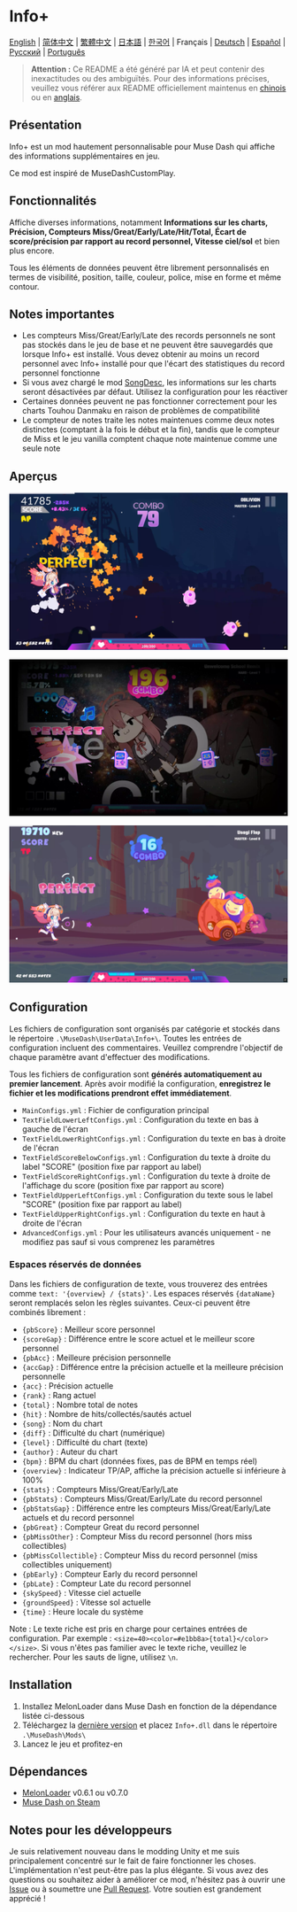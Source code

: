 # Info+

[English](README.md) | [简体中文](README_zh-CN.md) | [繁體中文](README_zh-TW.md) | [日本語](README_ja.md) | [한국어](README_ko.md) | Français | [Deutsch](README_de.md) | [Español](README_es.md) | [Русский](README_ru.md) | [Português](README_pt.md)

> **Attention :** Ce README a été généré par IA et peut contenir des inexactitudes ou des ambiguïtés. Pour des informations précises, veuillez vous référer aux README officiellement maintenus en [chinois](README_zh-CN.md) ou en [anglais](README.md).

## Présentation

Info+ est un mod hautement personnalisable pour Muse Dash qui affiche des informations supplémentaires en jeu.

Ce mod est inspiré de MuseDashCustomPlay.

## Fonctionnalités

Affiche diverses informations, notamment **Informations sur les charts, Précision, Compteurs Miss/Great/Early/Late/Hit/Total, Écart de score/précision par rapport au record personnel, Vitesse ciel/sol** et bien plus encore.

Tous les éléments de données peuvent être librement personnalisés en termes de visibilité, position, taille, couleur, police, mise en forme et même contour.

## Notes importantes

- Les compteurs Miss/Great/Early/Late des records personnels ne sont pas stockés dans le jeu de base et ne peuvent être sauvegardés que lorsque Info+ est installé. Vous devez obtenir au moins un record personnel avec Info+ installé pour que l'écart des statistiques du record personnel fonctionne
- Si vous avez chargé le mod [SongDesc](https://github.com/mdmods/songdesc), les informations sur les charts seront désactivées par défaut. Utilisez la configuration pour les réactiver
- Certaines données peuvent ne pas fonctionner correctement pour les charts Touhou Danmaku en raison de problèmes de compatibilité
- Le compteur de notes traite les notes maintenues comme deux notes distinctes (comptant à la fois le début et la fin), tandis que le compteur de Miss et le jeu vanilla comptent chaque note maintenue comme une seule note

## Aperçus

![Aperçu 1](static/Preview1.webp)

![Aperçu 2](static/Preview2.webp)

![Aperçu 3](static/Preview3.webp)

## Configuration

Les fichiers de configuration sont organisés par catégorie et stockés dans le répertoire
`.\MuseDash\UserData\Info+\`. Toutes les entrées de configuration incluent des commentaires. Veuillez comprendre l'objectif de chaque paramètre avant d'effectuer des modifications.

Tous les fichiers de configuration sont **générés automatiquement au premier lancement**. Après avoir modifié la configuration, **enregistrez le fichier et les modifications prendront effet immédiatement**.

- `MainConfigs.yml` : Fichier de configuration principal
- `TextFieldLowerLeftConfigs.yml` : Configuration du texte en bas à gauche de l'écran
- `TextFieldLowerRightConfigs.yml` : Configuration du texte en bas à droite de l'écran
- `TextFieldScoreBelowConfigs.yml` : Configuration du texte à droite du label "SCORE" (position fixe par rapport au label)
- `TextFieldScoreRightConfigs.yml` : Configuration du texte à droite de l'affichage du score (position fixe par rapport au score)
- `TextFieldUpperLeftConfigs.yml` : Configuration du texte sous le label "SCORE" (position fixe par rapport au label)
- `TextFieldUpperRightConfigs.yml` : Configuration du texte en haut à droite de l'écran
- `AdvancedConfigs.yml` : Pour les utilisateurs avancés uniquement - ne modifiez pas sauf si vous comprenez les paramètres

### Espaces réservés de données

Dans les fichiers de configuration de texte, vous trouverez des entrées comme `text: '{overview} / {stats}'`. Les
espaces réservés `{dataName}` seront remplacés selon les règles suivantes. Ceux-ci peuvent être combinés librement :

- `{pbScore}` : Meilleur score personnel
- `{scoreGap}` : Différence entre le score actuel et le meilleur score personnel
- `{pbAcc}` : Meilleure précision personnelle
- `{accGap}` : Différence entre la précision actuelle et la meilleure précision personnelle  
- `{acc}` : Précision actuelle
- `{rank}` : Rang actuel
- `{total}` : Nombre total de notes
- `{hit}` : Nombre de hits/collectés/sautés actuel
- `{song}` : Nom du chart
- `{diff}` : Difficulté du chart (numérique)
- `{level}` : Difficulté du chart (texte)
- `{author}` : Auteur du chart
- `{bpm}` : BPM du chart (données fixes, pas de BPM en temps réel)
- `{overview}` : Indicateur TP/AP, affiche la précision actuelle si inférieure à 100%
- `{stats}` : Compteurs Miss/Great/Early/Late
- `{pbStats}` : Compteurs Miss/Great/Early/Late du record personnel
- `{pbStatsGap}` : Différence entre les compteurs Miss/Great/Early/Late actuels et du record personnel
- `{pbGreat}` : Compteur Great du record personnel
- `{pbMissOther}` : Compteur Miss du record personnel (hors miss collectibles)
- `{pbMissCollectible}` : Compteur Miss du record personnel (miss collectibles uniquement)
- `{pbEarly}` : Compteur Early du record personnel
- `{pbLate}` : Compteur Late du record personnel
- `{skySpeed}` : Vitesse ciel actuelle
- `{groundSpeed}` : Vitesse sol actuelle
- `{time}` : Heure locale du système

Note : Le texte riche est pris en charge pour certaines entrées de configuration. Par exemple :
`<size=40><color=#e1bb8a>{total}</color></size>`. Si vous n'êtes pas familier avec le texte riche, veuillez le rechercher. Pour les sauts de ligne, utilisez `\n`.

## Installation

1. Installez MelonLoader dans Muse Dash en fonction de la dépendance listée ci-dessous
2. Téléchargez la [dernière version](https://github.com/KARPED1EM/MuseDashInfoPlus/releases) et placez `Info+.dll` dans le répertoire `.\MuseDash\Mods\`
3. Lancez le jeu et profitez-en

## Dépendances

- [MelonLoader](https://github.com/LavaGang/MelonLoader/releases) v0.6.1 ou v0.7.0
- [Muse Dash on Steam](https://store.steampowered.com/app/774171/Muse_Dash/)

## Notes pour les développeurs

Je suis relativement nouveau dans le modding Unity et me suis principalement concentré sur le fait de faire fonctionner les choses. L'implémentation n'est peut-être pas la plus élégante. Si vous avez des questions ou souhaitez aider à améliorer ce mod, n'hésitez pas à ouvrir une [Issue](https://github.com/KARPED1EM/MuseDashInfoPlus/issues/new) ou à soumettre une [Pull Request](https://github.com/KARPED1EM/MuseDashInfoPlus/compare). Votre soutien est grandement apprécié !
